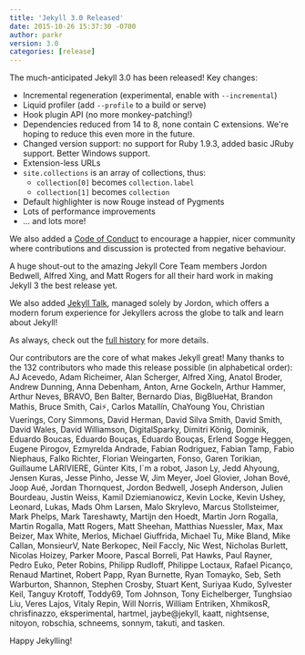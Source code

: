 ```yaml
---
title: 'Jekyll 3.0 Released'
date: 2015-10-26 15:37:30 -0700
author: parkr
version: 3.0
categories: [release]
---
```


The much-anticipated Jekyll 3.0 has been released! Key changes:

- Incremental regeneration (experimental, enable with `--incremental`)
- Liquid profiler (add `--profile` to a build or serve)
- Hook plugin API (no more monkey-patching!)
- Dependencies reduced from 14 to 8, none contain C extensions. We're hoping to reduce this even more in the future.
- Changed version support: no support for Ruby 1.9.3, added basic JRuby support. Better Windows support.
- Extension-less URLs
- `site.collections` is an array of collections, thus:
    - `collection[0]` becomes `collection.label`
    - `collection[1]` becomes `collection`
- Default highlighter is now Rouge instead of Pygments
- Lots of performance improvements
- ... and lots more!

We also added a [Code of Conduct](/docs/conduct/) to encourage a happier, nicer community where contributions and discussion is protected from negative behaviour.

A huge shout-out to the amazing Jekyll Core Team members Jordon Bedwell, Alfred Xing, and Matt Rogers for all their hard work in making Jekyll 3 the best release yet.

We also added [Jekyll Talk](https://talk.jekyllrb.com), managed solely by Jordon, which offers a modern forum experience for Jekyllers across the globe to talk and learn about Jekyll!

As always, check out the [full history](/docs/history/#v3-0-0) for more details.

Our contributors are the core of what makes Jekyll great! Many thanks to the 132 contributors who made this release possible (in alphabetical order): AJ Acevedo, Adam Richeimer, Alan Scherger, Alfred Xing, Anatol Broder, Andrew Dunning, Anna Debenham, Anton, Arne Gockeln, Arthur Hammer, Arthur Neves, BRAVO, Ben Balter, Bernardo Dias, BigBlueHat, Brandon Mathis, Bruce Smith, Cai⚡️, Carlos Matallín, ChaYoung You, Christian Vuerings, Cory Simmons, David Herman, David Silva Smith, David Smith, David Wales, David Williamson, DigitalSparky, Dimitri König, Dominik, Eduardo Boucas, Eduardo Bouças, Eduardo Bouças, Erlend Sogge Heggen, Eugene Pirogov, Ezmyrelda Andrade, Fabian Rodriguez, Fabian Tamp, Fabio Niephaus, Falko Richter, Florian Weingarten, Fonso, Garen Torikian, Guillaume LARIVIERE, Günter Kits, I´m a robot, Jason Ly, Jedd Ahyoung, Jensen Kuras, Jesse Pinho, Jesse W, Jim Meyer, Joel Glovier, Johan Bové, Joop Aué, Jordan Thornquest, Jordon Bedwell, Joseph Anderson, Julien Bourdeau, Justin Weiss, Kamil Dziemianowicz, Kevin Locke, Kevin Ushey, Leonard, Lukas, Mads Ohm Larsen, Malo Skrylevo, Marcus Stollsteimer, Mark Phelps, Mark Tareshawty, Martijn den Hoedt, Martin Jorn Rogalla, Martin Rogalla, Matt Rogers, Matt Sheehan, Matthias Nuessler, Max, Max Beizer, Max White, Merlos, Michael Giuffrida, Michael Tu, Mike Bland, Mike Callan, MonsieurV, Nate Berkopec, Neil Faccly, Nic West, Nicholas Burlett, Nicolas Hoizey, Parker Moore, Pascal Borreli, Pat Hawks, Paul Rayner, Pedro Euko, Peter Robins, Philipp Rudloff, Philippe Loctaux, Rafael Picanço, Renaud Martinet, Robert Papp, Ryan Burnette, Ryan Tomayko, Seb, Seth Warburton, Shannon, Stephen Crosby, Stuart Kent, Suriyaa Kudo, Sylvester Keil, Tanguy Krotoff, Toddy69, Tom Johnson, Tony Eichelberger, Tunghsiao Liu, Veres Lajos, Vitaly Repin, Will Norris, William Entriken, XhmikosR, chrisfinazzo, eksperimental, hartmel, jaybe@jekyll, kaatt, nightsense, nitoyon, robschia, schneems, sonnym, takuti, and tasken.

Happy Jekylling!

